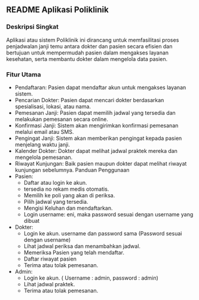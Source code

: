## README Aplikasi Poliklinik

### Deskripsi Singkat
Aplikasi atau sistem Poliklinik ini dirancang untuk memfasilitasi proses penjadwalan janji temu antara dokter dan pasien secara efisien dan
bertujuan untuk mempermudah pasien dalam mengakses layanan kesehatan, serta membantu dokter dalam mengelola data pasien.

### Fitur Utama
* Pendaftaran: Pasien dapat mendaftar akun untuk mengakses layanan sistem.
* Pencarian Dokter: Pasien dapat mencari dokter berdasarkan spesialisasi, lokasi, atau nama.
* Pemesanan Janji: Pasien dapat memilih jadwal yang tersedia dan melakukan pemesanan secara online.
* Konfirmasi Janji: Sistem akan mengirimkan konfirmasi pemesanan melalui email atau SMS.
* Pengingat Janji: Sistem akan memberikan pengingat kepada pasien menjelang waktu janji.
* Kalender Dokter: Dokter dapat melihat jadwal praktek mereka dan mengelola pemesanan.
* Riwayat Kunjungan: Baik pasien maupun dokter dapat melihat riwayat kunjungan sebelumnya.
Panduan Penggunaan
 * Pasien:
   * Daftar atau login ke akun.
   * tersedia no rekam medis otomatis.
   * Memilih ke poli yang akan di periksa.
   * Pilih jadwal yang tersedia.
   * Mengisi Keluhan dan mendaftarkan.
   * Login username: eni, maka password sesuai dengan username yang dibuat
 * Dokter:
   * Login ke akun. username dan password sama (Password sesuai dengan username)
   * Lihat jadwal periksa dan menambahkan jadwal.
   * Memeriksa Pasien yang telah mendaftar.
   * Daftar riwayat pasien
   * Terima atau tolak pemesanan.
* Admin:
   * Login ke akun. ( Username : admin, password : admin)
   * Lihat jadwal praktek.
   * Terima atau tolak pemesanan.
  

